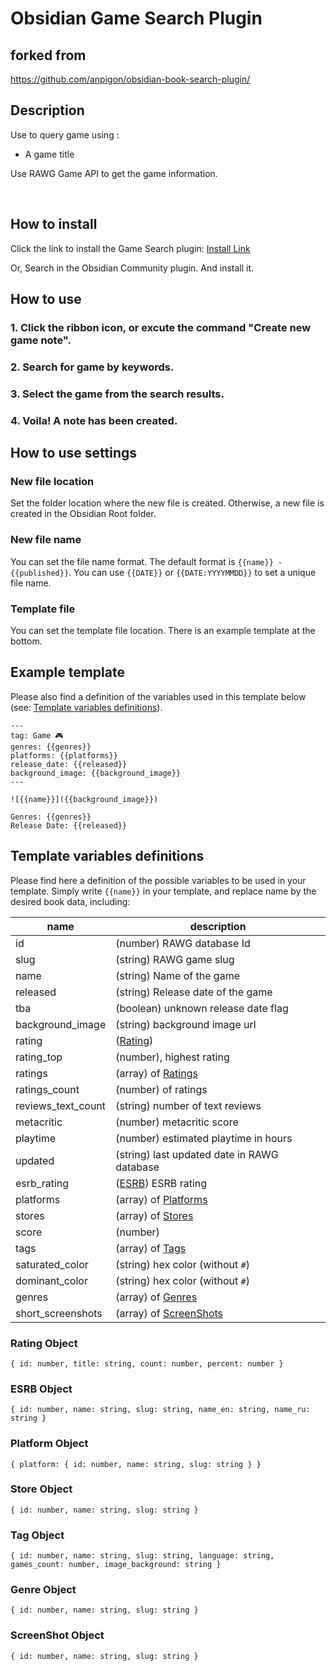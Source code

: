 # Obsidian Game Search Plugin

## forked from
https://github.com/anpigon/obsidian-book-search-plugin/

## Description

Use to query game using :

- A game title

Use RAWG Game API to get the game information.

<br>

## How to install

Click the link to install the Game Search plugin: [Install Link](https://github.com/CMorooney/obsidian-game-search-plugin)

Or, Search in the Obsidian Community plugin. And install it.

## How to use

### 1. Click the ribbon icon, or excute the command "Create new game note".

### 2. Search for game by keywords.

### 3. Select the game from the search results.

### 4. Voila! A note has been created.

## How to use settings

### New file location

Set the folder location where the new file is created. Otherwise, a new file is created in the Obsidian Root folder.

### New file name

You can set the file name format. The default format is `{{name}} - {{published}}`.
You can use `{{DATE}}` or `{{DATE:YYYYMMDD}}` to set a unique file name.

### Template file

You can set the template file location. There is an example template at the bottom.

## Example template

Please also find a definition of the variables used in this template below (see: [Template variables definitions](#template-variables-definitions)).

```
---
tag: Game 🎮
genres: {{genres}}
platforms: {{platforms}}
release_date: {{released}}
background_image: {{background_image}}
---

![{{name}}]({{background_image}})

Genres: {{genres}}
Release Date: {{released}}

```

## Template variables definitions

Please find here a definition of the possible variables to be used in your template. Simply write `{{name}}` in your template, and replace name by the desired book data, including:

| name               | description                                             |
| -------------------|---------------------------------------------------------|
| id                 | (number) RAWG database Id                               |
| slug               | (string) RAWG game slug                                 |
| name               | (string) Name of the game                               |
| released           | (string) Release date of the game                       |
| tba                | (boolean) unknown release date flag                     |
| background_image   | (string) background image url                           |
| rating             | ([Rating](#rating_object))                              |
| rating_top         | (number), highest rating                                |
| ratings            | (array) of [Ratings](#rating_object)                    |
| ratings_count      | (number) of ratings                                     |
| reviews_text_count | (string) number of text reviews                         |
| metacritic         | (number) metacritic score                               |
| playtime           | (number) estimated playtime in hours                    |
| updated            | (string) last updated date in RAWG database             |
| esrb_rating        | ([ESRB](#esrb_object)) ESRB rating                      |
| platforms          | (array) of [Platforms](#platform_object)                |
| stores             | (array) of [Stores](#store_object)                      |
| score              | (number)                                                |
| tags               | (array) of [Tags](#tag_object)                          |
| saturated_color    | (string) hex color (without `#`)                        |
| dominant_color     | (string) hex color (without `#`)                        |
| genres             | (array) of [Genres](#genre-object)                      |
| short_screenshots  | (array) of [ScreenShots](#screenshot-object)            |

### Rating Object
`{ id: number, title: string, count: number, percent: number }`

### ESRB Object
`{ id: number, name: string, slug: string, name_en: string, name_ru: string }`

### Platform Object
`{ platform: { id: number, name: string, slug: string } }`

### Store Object
`{ id: number, name: string, slug: string }`

### Tag Object
`{ id: number, name: string, slug: string, language: string, games_count: number, image_background: string }`

### Genre Object
`{ id: number, name: string, slug: string }`

### ScreenShot Object
`{ id: number, name: string, slug: string }`
